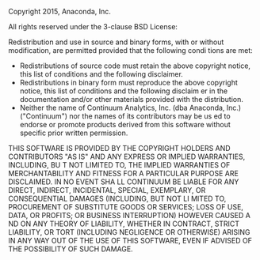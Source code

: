 Copyright 2015, Anaconda, Inc.

All rights reserved under the 3-clause BSD License:

Redistribution and use in source and binary forms, with or without modification, are permitted provided that the following condi
tions are met:

  * Redistributions of source code must retain the above copyright notice, this list of conditions and the following disclaimer.
  * Redistributions in binary form must reproduce the above copyright notice, this list of conditions and the following disclaim
er in the documentation and/or other materials provided with the distribution.
  * Neither the name of Continuum Analytics, Inc. (dba Anaconda, Inc.) ("Continuum") nor the names of its contributors may be us
ed to endorse or promote products derived from this software without specific prior written permission.

THIS SOFTWARE IS PROVIDED BY THE COPYRIGHT HOLDERS AND CONTRIBUTORS "AS IS" AND ANY EXPRESS OR IMPLIED WARRANTIES, INCLUDING, BU
T NOT LIMITED TO, THE IMPLIED WARRANTIES OF MERCHANTABILITY AND FITNESS FOR A PARTICULAR PURPOSE ARE DISCLAIMED. IN NO EVENT SHA
LL CONTINUUM BE LIABLE FOR ANY DIRECT, INDIRECT, INCIDENTAL, SPECIAL, EXEMPLARY, OR CONSEQUENTIAL DAMAGES (INCLUDING, BUT NOT LI
MITED TO, PROCUREMENT OF SUBSTITUTE GOODS OR SERVICES; LOSS OF USE, DATA, OR PROFITS; OR BUSINESS INTERRUPTION) HOWEVER CAUSED A
ND ON ANY THEORY OF LIABILITY, WHETHER IN CONTRACT, STRICT LIABILITY, OR TORT (INCLUDING NEGLIGENCE OR OTHERWISE) ARISING IN ANY
 WAY OUT OF THE USE OF THIS SOFTWARE, EVEN IF ADVISED OF THE POSSIBILITY OF SUCH DAMAGE.
